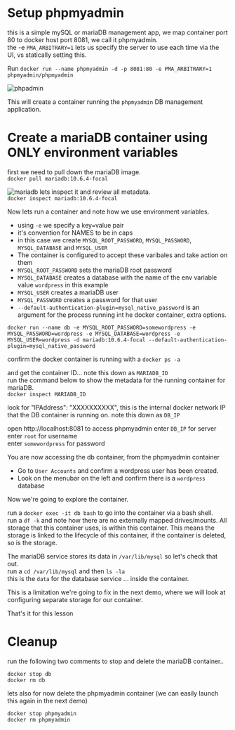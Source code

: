 
# Setup phpmyadmin
this is a simple mySQL or mariaDB management app, we map container port 80 to docker host port 8081, we call it phpmyadmin.  
the -e `PMA_ARBITRARY=1` lets us specify the server to use each time via the UI, vs statically setting this.  

Run
```docker run --name phpmyadmin -d -p 8081:80 -e PMA_ARBITRARY=1 phpmyadmin/phpmyadmin```

![phpadmin](https://user-images.githubusercontent.com/75420964/221224849-08a77289-975b-4064-9cf8-a6adea6a14f0.png)

This will create a container running the `phpmyadmin` DB management application.  

# Create a mariaDB container using ONLY environment variables

first we need to pull down the mariaDB image.  
```docker pull mariadb:10.6.4-focal```

![mariadb](https://user-images.githubusercontent.com/75420964/221225435-67a721ea-7985-4798-8a11-bac96aa8d2f7.png)
lets inspect it and review all metadata.  
```docker inspect mariadb:10.6.4-focal```


Now lets run a container and note how we use environment variables.  

- using `-e` we specify a key=value pair
- it's convention for NAMES to be in caps
- in this case we create `MYSQL_ROOT_PASSWORD`, `MYSQL_PASSWORD`, `MYSQL_DATABASE` and `MYSQL_USER`
- The container is configured to accept these varibales and take action on them
- `MYSQL_ROOT_PASSWORD` sets the mariaDB root password
- `MYSQL_DATABASE` creates a database with the name of the env variable value `wordpress` in this example
- `MYSQL_USER` creates a mariaDB user
- `MYSQL_PASSWORD` creates a password for that user
- `--default-authentication-plugin=mysql_native_password` is an argument for the process running int he docker container, extra options. 
  
```docker run --name db -e MYSQL_ROOT_PASSWORD=somewordpress -e MYSQL_PASSWORD=wordpress -e MYSQL_DATABASE=wordpress -e MYSQL_USER=wordpress -d mariadb:10.6.4-focal --default-authentication-plugin=mysql_native_password```

confirm the docker container is running with a 
```docker ps -a```

and get the container ID... note this down as `MARIADB_ID`  
run the command below to show the metadata for the running container for mariaDB.  
```docker inspect MARIADB_ID ```


look for "IPAddress": "XXXXXXXXXX", this is the internal docker network IP that the DB container is running on. note this down as `DB_IP`  

open http://localhost:8081 to access phpmyadmin
enter `DB_IP` for server  
enter `root` for username  
enter `somewordpress` for password  

You are now accessing the db container, from the phpmyadmin container

- Go to `User Accounts` and confirm a wordpress user has been created.
- Look on the menubar on the left and confirm there is a `wordpress` database

Now we're going to explore the container.  

run a ```docker exec -it db bash``` to go into the container via a bash shell.  
run a ```df -k``` and note how there are no externally mapped drives/mounts. All storage that this container uses, is within this container. 
This means the storage is linked to the lifecycle of this container, if the container is deleted, so is the storage.  

The mariaDB service stores its data in `/var/lib/mysql` so let's check that out.  
run a ```cd /var/lib/mysql``` and then ```ls -la```  
this is the `data` for the database service ... inside the container.

This is a limitation we're going to fix in the next demo, where we will look at configuring separate storage for our container.  

That's it for this lesson

# Cleanup

run the following two comments to stop and delete the mariaDB container..  

```
docker stop db
docker rm db
```

lets also for now delete the phpmyadmin container (we can easily launch this again in the next demo)

```
docker stop phpmyadmin
docker rm phpmyadmin
```


